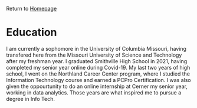 Return to [Homepage](https://github.com/BDBluhm/INFOTC-1000-Midterm.git)
# Education
I am currently a sophomore in the University of Columbia Missouri, having transfered here from the Missouri University of Science and Technology after my freshman year. I graduated Smithville High School in 2021, having completed my senior year online during Covid-19. My last two years of high school, I went on the Northland Career Center program, where I studied the Information Technology course and earned a PCPro Certification. I was also given the oppourtunity to do an online internship at Cerner my senior year, working in data analytics. Those years are what inspired me to pursue a degree in Info Tech. 
